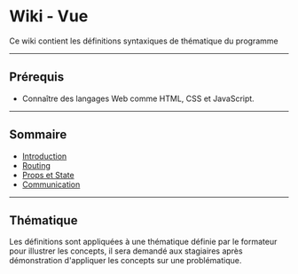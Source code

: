 # Wiki - Vue

Ce wiki contient les définitions syntaxiques de thématique du programme

___

## Prérequis

* Connaître des langages Web comme HTML, CSS et JavaScript.

___

## Sommaire

* [Introduction](https://github.com/seeren-training/Vue/wiki/01)
* [Routing](https://github.com/seeren-training/Vue/wiki/02)
* [Props et State](https://github.com/seeren-training/Vue/wiki/03)
* [Communication](https://github.com/seeren-training/Vue/wiki/04)

___

## Thématique

Les définitions sont appliquées à une thématique définie par le formateur pour illustrer les concepts, il sera demandé aux stagiaires après démonstration d'appliquer les concepts sur une problématique.
